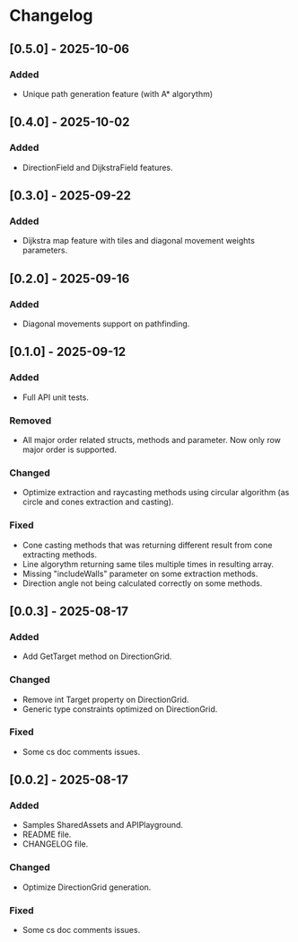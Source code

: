 # Changelog

## [0.5.0] - 2025-10-06
### Added
- Unique path generation feature (with A* algorythm)

## [0.4.0] - 2025-10-02
### Added
- DirectionField and DijkstraField features.

## [0.3.0] - 2025-09-22
### Added
- Dijkstra map feature with tiles and diagonal movement weights parameters.

## [0.2.0] - 2025-09-16
### Added
- Diagonal movements support on pathfinding.

## [0.1.0] - 2025-09-12
### Added
- Full API unit tests.

### Removed
- All major order related structs, methods and parameter. Now only row major order is supported.

### Changed
- Optimize extraction and raycasting methods using circular algorithm (as circle and cones extraction and casting).

### Fixed
- Cone casting methods that was returning different result from cone extracting methods.
- Line algorythm returning same tiles multiple times in resulting array.
- Missing "includeWalls" parameter on some extraction methods.
- Direction angle not being calculated correctly on some methods.

## [0.0.3] - 2025-08-17
### Added
- Add GetTarget method on DirectionGrid.

### Changed
- Remove int Target property on DirectionGrid.
- Generic type constraints optimized on DirectionGrid.

### Fixed
- Some cs doc comments issues.

## [0.0.2] - 2025-08-17
### Added
- Samples SharedAssets and APIPlayground.
- README file.
- CHANGELOG file.

### Changed
- Optimize DirectionGrid generation.

### Fixed
- Some cs doc comments issues.